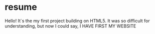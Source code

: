 # resume
<p>Hello! It`s the my first project building on HTML5. It was so difficult for understanding, but now I could say, I HAVE FIRST MY WEBSITE<p>
